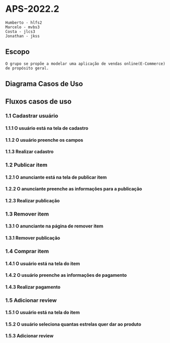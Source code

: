 # APS-2022.2

```
Humberto - hlfs2
Marcelo - mvbs3
Costa - jlcs3
Jonathan - jkss
```

## Escopo

```
O grupo se propõe a modelar uma aplicação de vendas online(E-Commerce) de propósito geral.
```

## Diagrama Casos de Uso

## Fluxos casos de uso

### 1.1 Cadastrar usuário
#### 1.1.1 O usuário está na tela de cadastro
#### 1.1.2 O usuário preenche os campos
#### 1.1.3 Realizar cadastro
### 1.2 Publicar item
#### 1.2.1 O anunciante está na tela de publicar item
#### 1.2.2 O anunciante preenche as informações para a publicação
#### 1.2.3 Realizar publicação
### 1.3 Remover item
#### 1.3.1 O anunciante na página de remover item
#### 1.3.1 Remover publicação
### 1.4 Comprar item
#### 1.4.1 O usuário está na tela do item
#### 1.4.2 O usuário preenche as informações de pagamento
#### 1.4.3 Realizar pagamento
### 1.5 Adicionar review
#### 1.5.1 O usuário está na tela do item
#### 1.5.2 O usuário seleciona quantas estrelas quer dar ao produto
#### 1.5.3 Adicionar review

